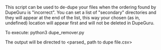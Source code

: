 This script can be used to de-dupe your files when the ordering found by DupeGuru is "incorrect". You can set a list of "secondary" directories and they will appear at the end of the list, this way your chosen (as in, undefined) location will appear first and will not be deleted in DupeGuru.

To execute:
python3 dupe_remover.py <path to dupe file.csv>

The output will be directed to <parsed_ path to dupe file.csv>
